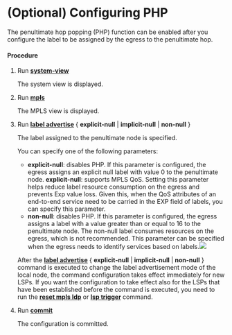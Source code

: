 (Optional) Configuring PHP
==========================

The penultimate hop popping (PHP) function can be enabled after you configure the label to be assigned by the egress to the penultimate hop.

#### Procedure

1. Run [**system-view**](cmdqueryname=system-view)
   
   
   
   The system view is displayed.
2. Run [**mpls**](cmdqueryname=mpls)
   
   
   
   The MPLS view is displayed.
3. Run [**label advertise**](cmdqueryname=label+advertise+explicit-null+implicit-null+non-null) { **explicit-null** | **implicit-null** | **non-null** }
   
   
   
   The label assigned to the penultimate node is specified.
   
   
   
   You can specify one of the following parameters:
   
   * **explicit-null**: disables PHP. If this parameter is configured, the egress assigns an explicit null label with value 0 to the penultimate node. **explicit-null**: supports MPLS QoS. Setting this parameter helps reduce label resource consumption on the egress and prevents Exp value loss. Given this, when the QoS attributes of an end-to-end service need to be carried in the EXP field of labels, you can specify this parameter.
   * **non-null**: disables PHP. If this parameter is configured, the egress assigns a label with a value greater than or equal to 16 to the penultimate node. The non-null label consumes resources on the egress, which is not recommended. This parameter can be specified when the egress needs to identify services based on labels.![](../../../../public_sys-resources/note_3.0-en-us.png) 
   
   After the [**label advertise**](cmdqueryname=label+advertise+explicit-null+implicit-null+non-null) { **explicit-null** | **implicit-null** | **non-null** } command is executed to change the label advertisement mode of the local node, the command configuration takes effect immediately for new LSPs. If you want the configuration to take effect also for the LSPs that have been established before the command is executed, you need to run the [**reset mpls ldp**](cmdqueryname=reset+mpls+ldp) or [**lsp trigger**](cmdqueryname=lsp+trigger) command.
4. Run [**commit**](cmdqueryname=commit)
   
   
   
   The configuration is committed.